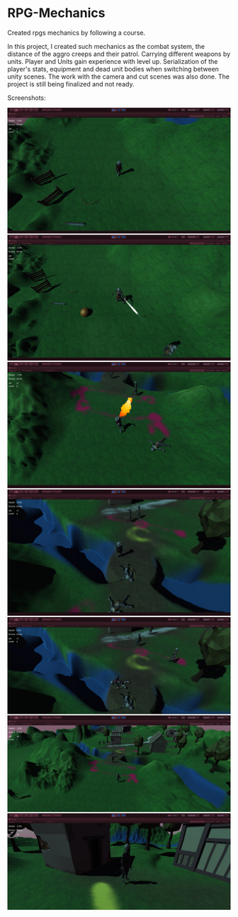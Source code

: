 # RPG-Mechanics

Created rpgs mechanics by following a course.

In this project, I created such mechanics as the combat system, the distance of the aggro creeps and their patrol. Carrying different weapons by units. Player and Units gain experience with level up. Serialization of the player's stats, equipment and dead unit bodies when switching between unity scenes. The work with the camera and cut scenes was also done.
The project is still being finalized and not ready.

Screenshots:

![RPG_Screen1](https://github.com/davin41k/RPG-Mechanics/blob/main/Screenshots/rpg1.jpg)
![RPG_Screen1](https://github.com/davin41k/RPG-Mechanics/blob/main/Screenshots/rpg2.jpg)
![RPG_Screen1](https://github.com/davin41k/RPG-Mechanics/blob/main/Screenshots/rpg3.jpg)
![RPG_Screen1](https://github.com/davin41k/RPG-Mechanics/blob/main/Screenshots/rpg4.jpg)
![RPG_Screen1](https://github.com/davin41k/RPG-Mechanics/blob/main/Screenshots/rpg5.jpg)
![RPG_Screen1](https://github.com/davin41k/RPG-Mechanics/blob/main/Screenshots/rpg7.jpg)
![RPG_Screen1](https://github.com/davin41k/RPG-Mechanics/blob/main/Screenshots/rpg8.jpg)
